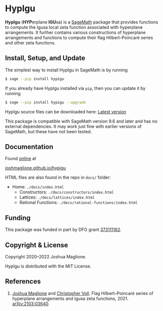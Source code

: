 # HypIgu

**HypIgu** (**HYP**erplane **IGU**sa) is a [SageMath](https://www.sagemath.org/) package that provides functions to compute the Igusa local zeta function associated with hyperplane arrangements. It further contains various constructions of hyperplane arrangements and functions to compute their flag Hilbert&ndash;Poincaré series and other zeta functions. 

## Install, Setup, and Update

The simplest way to install HypIgu in SageMath is by running 

```bash
$ sage --pip install hypigu
```

If you already have HypIgu installed via `pip`, then you can update it by running 

```bash
$ sage --pip install hypigu --upgrade
```

HypIgu source files can be downloaded here: [Latest version](https://github.com/joshmaglione/hypigu/releases/latest)

This package is compatible with SageMath version 9.6 and later and has no external dependencies. It may work just fine with earlier versions of SageMath, but these have not been tested.

## Documentation

Found [online](https://joshmaglione.github.io/hypigu/) at

[joshmaglione.github.io/hypigu](https://joshmaglione.github.io/hypigu/)

HTML files are also found in the repo in `docs/` folder: 
- Home: `./docs/index.html`
    - Constructors: `./docs/constructors/index.html`
    - Lattices: `./docs/lattices/index.html`
    - Rational Functions: `./docs/rational-functions/index.html`

## Funding 

This package was funded in part by DFG grant [373111162](https://gepris.dfg.de/gepris/projekt/373111162?language=en).

## Copyright & License

Copyright 2020&ndash;2022 Joshua Maglione.

HypIgu is distributed with the MIT License.

## References 

1. [Joshua Maglione](https://joshmaglione.com/) and [Christopher Voll](https://www.math.uni-bielefeld.de/~voll/). Flag Hilbert&ndash;Poincar&#233; series of hyperplane arrangements and Igusa zeta functions, 2021. [arXiv:2103:03640](https://arxiv.org/abs/2103.03640).
   